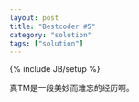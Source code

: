 ```yaml
---
layout: post
title: "Bestcoder #5"
category: "solution"
tags: ["solution"]
---
```

{% include JB/setup %}

真TM是一段美妙而难忘的经历啊。